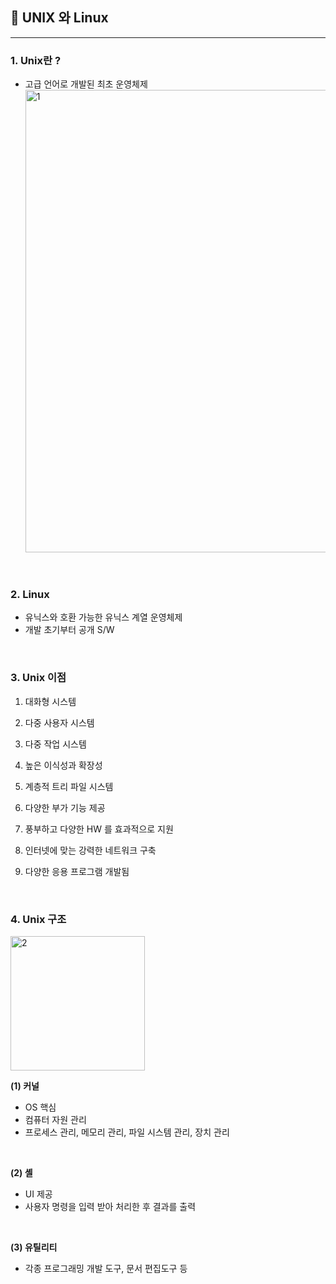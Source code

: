 ## 💭 UNIX 와 Linux

---

### 1. Unix란 ?

- 고급 언어로 개발된 최초 운영체제
  <img width="740" alt="1" src="https://github.com/SeoYunnn/TIL/assets/120713987/4efd54bc-51fa-4072-b375-2832b9b9e404">

<br>

### 2. Linux

- 유닉스와 호환 가능한 유닉스 계열 운영체제
- 개발 초기부터 공개 S/W

<br>

### 3. Unix 이점

1) 대화형 시스템

2) 다중 사용자 시스템

3) 다중 작업 시스템

4) 높은 이식성과 확장성

5) 계층적 트리 파일 시스템

6) 다양한 부가 기능 제공

7) 풍부하고 다양한 HW 를 효과적으로 지원

8) 인터넷에 맞는 강력한 네트워크 구축

9) 다양한 응용 프로그램 개발됨

<br>

### 4. Unix 구조

<img width="215" alt="2" src="https://github.com/SeoYunnn/TIL/assets/120713987/37fd4ed7-2879-4745-bf4e-2db775f11f09">

<br>

**(1) 커널**

- OS 핵심
- 컴퓨터 자원 관리
- 프로세스 관리, 메모리 관리, 파일 시스템 관리, 장치 관리

<br>

**(2) 셸**

- UI 제공
- 사용자 명령을 입력 받아 처리한 후 결과를 출력

<br>

**(3) 유틸리티**

- 각종 프로그래밍 개발 도구, 문서 편집도구 등
